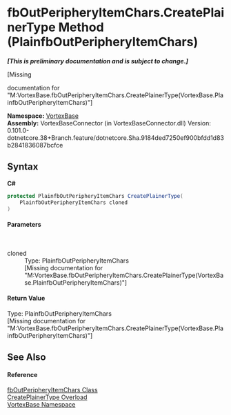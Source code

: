 # fbOutPeripheryItemChars.CreatePlainerType Method (PlainfbOutPeripheryItemChars)
 _**\[This is preliminary documentation and is subject to change.\]**_

\[Missing <summary> documentation for "M:VortexBase.fbOutPeripheryItemChars.CreatePlainerType(VortexBase.PlainfbOutPeripheryItemChars)"\]

**Namespace:**&nbsp;<a href="N_VortexBase.md">VortexBase</a><br />**Assembly:**&nbsp;VortexBaseConnector (in VortexBaseConnector.dll) Version: 0.101.0-dotnetcore.38+Branch.feature/dotnetcore.Sha.9184ded7250ef900bfdd1d83b2841836087bcfce

## Syntax

**C#**<br />
``` C#
protected PlainfbOutPeripheryItemChars CreatePlainerType(
	PlainfbOutPeripheryItemChars cloned
)
```


#### Parameters
&nbsp;<dl><dt>cloned</dt><dd>Type: PlainfbOutPeripheryItemChars<br />\[Missing <param name="cloned"/> documentation for "M:VortexBase.fbOutPeripheryItemChars.CreatePlainerType(VortexBase.PlainfbOutPeripheryItemChars)"\]</dd></dl>

#### Return Value
Type: PlainfbOutPeripheryItemChars<br />\[Missing <returns> documentation for "M:VortexBase.fbOutPeripheryItemChars.CreatePlainerType(VortexBase.PlainfbOutPeripheryItemChars)"\]

## See Also


#### Reference
<a href="T_VortexBase_fbOutPeripheryItemChars.md">fbOutPeripheryItemChars Class</a><br /><a href="Overload_VortexBase_fbOutPeripheryItemChars_CreatePlainerType.md">CreatePlainerType Overload</a><br /><a href="N_VortexBase.md">VortexBase Namespace</a><br />